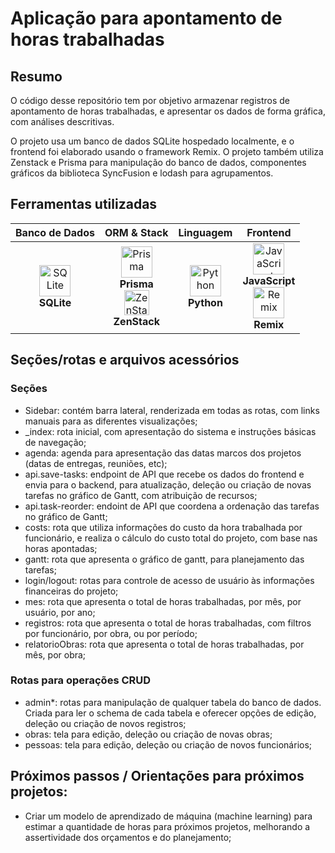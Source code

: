 # Aplicação para apontamento de horas trabalhadas


## Resumo

O código desse repositório tem por objetivo armazenar registros de apontamento de horas trabalhadas, e apresentar os dados de forma gráfica, com análises descritivas.

O projeto usa um banco de dados SQLite hospedado localmente, e o frontend foi elaborado usando o framework Remix. O projeto também utiliza Zenstack e Prisma para manipulação do banco de dados, componentes gráficos da biblioteca SyncFusion e lodash para agrupamentos.

## Ferramentas utilizadas
| Banco de Dados | ORM & Stack | Linguagem | Frontend |
|:--------------:|:-----------:|:---------:|:--------:|
| <img src="https://cdn.jsdelivr.net/gh/devicons/devicon/icons/sqlite/sqlite-original.svg" alt="SQLite" width="50" /> <br> **SQLite** | <img src="https://avatars.githubusercontent.com/u/17219288?s=200&v=4" alt="Prisma" width="50" /> <br> **Prisma** <br> <img src="https://avatars.githubusercontent.com/u/112816799?s=200&v=4" alt="ZenStack" width="40" /> <br> **ZenStack** | <img src="https://cdn.jsdelivr.net/gh/devicons/devicon/icons/python/python-original.svg" alt="Python" width="50" /> <br> **Python** | <img src="https://cdn.jsdelivr.net/gh/devicons/devicon/icons/javascript/javascript-original.svg" alt="JavaScript" width="50" /> <br> **JavaScript** <br> <img src="https://remix.run/_brand/remix-glowing.svg" alt="Remix" width="50" /> <br> **Remix** |

## Seções/rotas e arquivos acessórios
### Seções
* Sidebar: contém barra lateral, renderizada em todas as rotas, com links manuais para as diferentes visualizações;
* _index: rota inicial, com apresentação do sistema e instruções básicas de navegação;
* agenda: agenda para apresentação das datas marcos dos projetos (datas de entregas, reuniões, etc);  
* api.save-tasks: endpoint de API que recebe os dados do frontend e envia para o backend, para atualização, deleção ou criação de novas tarefas no gráfico de Gantt, com atribuição de recursos;  
* api.task-reorder: endoint de API que coordena a ordenação das tarefas no gráfico de Gantt;    
* costs: rota que utiliza informações do custo da hora trabalhada por funcionário, e realiza o cálculo do custo total do projeto, com base nas horas apontadas;  
* gantt: rota que apresenta o gráfico de gantt, para planejamento das tarefas;
* login/logout: rotas para controle de acesso de usuário às informações financeiras do projeto;  
* mes: rota que apresenta o total de horas trabalhadas, por mês, por usuário, por ano;
* registros: rota que apresenta o total de horas trabalhadas, com filtros por funcionário, por obra, ou por período;
* relatorioObras: rota que apresenta o total de horas trabalhadas, por mês, por obra;

### Rotas para operações CRUD
* admin*: rotas para manipulação de qualquer tabela do banco de dados. Criada para ler o schema de cada tabela e oferecer opções de edição, deleção ou criação de novos registros;
* obras: tela para edição, deleção ou criação de novas obras;
* pessoas: tela para edição, deleção ou criação de novos funcionários;


## Próximos passos / Orientações para próximos projetos: 
* Criar um modelo de aprendizado de máquina (machine learning) para estimar a quantidade de horas para próximos projetos, melhorando a assertividade dos orçamentos e do planejamento;
